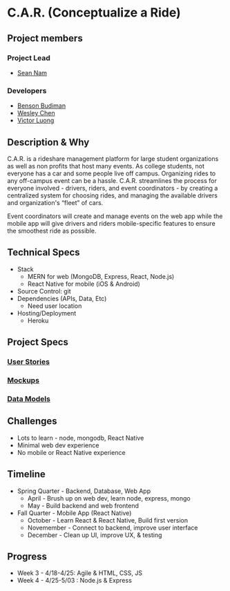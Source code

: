 # C.A.R. (Conceptualize a Ride)
## Project members
### Project Lead
- [Sean Nam](https://github.com/seannam)

### Developers
- [Benson Budiman](https://github.com/blbudima)
- [Wesley Chen](https://github.com/wes-chen)
- [Victor Luong](https://github.com/vluong4946)

## Description & Why
C.A.R. is a rideshare management platform for large student organizations as well as non profits that host many events. As college students, not everyone has a car and some people live off campus. Organizing rides to any off-campus event can be a hassle. C.A.R. streamlines the process for everyone involved - drivers, riders, and event coordinators - by creating a centralized system for choosing rides, and managing the available drivers and organization's “fleet” of cars.

Event coordinators will create and manage events on the web app while the mobile app will give drivers and riders mobile-specific features to ensure the smoothest ride as possible.

## Technical Specs
- Stack
	- MERN for web (MongoDB, Express, React, Node.js)
	- React Native for mobile (iOS & Android)
- Source Control: git
- Dependencies (APIs, Data, Etc)
	- Need user location
- Hosting/Deployment
	- Heroku

## Project Specs
### [User Stories](userstories.md)
### [Mockups](mockups.md)
### [Data Models](models.md)

## Challenges
- Lots to learn - node, mongodb, React Native
- Minimal web dev experience
- No mobile or React Native experience

## Timeline
- Spring Quarter - Backend, Database, Web App  
	- April - Brush up on web dev, learn node, express, mongo
	- May - Build backend and web frontend 
- Fall Quarter - Mobile App (React Native)
	- October - Learn React & React Native, Build first version  
	- Novemember - Connect to backend, improve user interface
	- December - Clean up UI, improve UX, & testing

## Progress
- Week 3 - 4/18-4/25: Agile & HTML, CSS, JS
- Week 4 - 4/25-5/03 : Node.js & Express